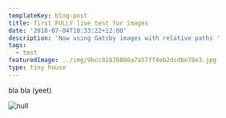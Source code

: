 ```yaml
---
templateKey: blog-post
title: first FULLY live test for images
date: '2018-07-04T10:33:22+12:00'
description: 'Now using Gatsby images with relative paths '
tags:
  - test
featuredImage: ../img/9bcc02870880a7a57ff4eb2dcdbe78e3.jpg
type: tiny house
---
```

bla bla (yeet)

![null](/img/9bcc02870880a7a57ff4eb2dcdbe78e3.jpg)